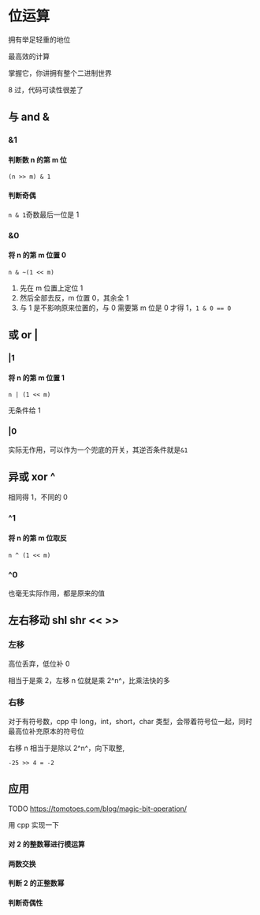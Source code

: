 # 位运算

拥有举足轻重的地位

最高效的计算

掌握它，你讲拥有整个二进制世界

8 过，代码可读性很差了

## 与 and &

### &1

#### 判断数 n 的第 m 位

`(n >> m) & 1`

#### 判断奇偶

`n & 1`奇数最后一位是 1

### &0

#### 将 n 的第 m 位置 0

`n & ~(1 << m)`

1. 先在 m 位置上定位 1
2. 然后全部去反，m 位置 0，其余全 1
3. 与 1 是不影响原来位置的，与 0 需要第 m 位是 0 才得 1，`1 & 0 == 0`

## 或 or |

### |1

#### 将 n 的第 m 位置 1

`n | (1 << m)`

无条件给 1

### |0

实际无作用，可以作为一个兜底的开关，其逆否条件就是`&1`

## 异或 xor ^

相同得 1，不同的 0

### ^1

#### 将 n 的第 m 位取反

`n ^ (1 << m)`

### ^0

也毫无实际作用，都是原来的值

## 左右移动 shl shr << >>

### 左移

高位丢弃，低位补 0

相当于是乘 2，左移 n 位就是乘 2^n^，比乘法快的多

### 右移

对于有符号数，cpp 中 long，int，short，char 类型，会带着符号位一起，同时最高位补充原本的符号位

右移 n 相当于是除以 2^n^，向下取整,

`-25 >> 4 = -2`

## 应用

TODO https://tomotoes.com/blog/magic-bit-operation/

用 cpp 实现一下

#### 对 2 的整数幂进行模运算

#### 两数交换

#### 判断 2 的正整数幂

#### 判断奇偶性
